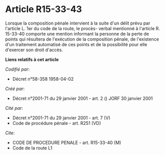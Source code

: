 # Article R15-33-43

Lorsque la composition pénale intervient à la suite d'un délit prévu par l'article L. 1er du code de la route, le procès-
verbal mentionné à l'article R. 15-33-40 comporte une mention informant la personne de la perte de points qui résultera de
l'exécution de la composition pénale, de l'existence d'un traitement automatisé de ces points et de la possibilité pour elle
d'exercer son droit d'accès.

**Liens relatifs à cet article**

_Codifié par_:

  - Décret n°58-358 1958-04-02

_Créé par_:

  - Décret n°2001-71 du 29 janvier 2001 - art. 2 () JORF 30 janvier 2001

_Cité par_:

  - Décret n°2001-71 du 29 janvier 2001 - art. 7 (V)
  - Code de procédure pénale - art. R251 (VD)

_Cite_:

  - CODE DE PROCEDURE PENALE - art. R15-33-40 (M)
  - Code de la route L1
